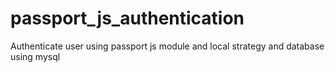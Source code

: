 # passport_js_authentication
Authenticate user using passport js module and local strategy and database using mysql
